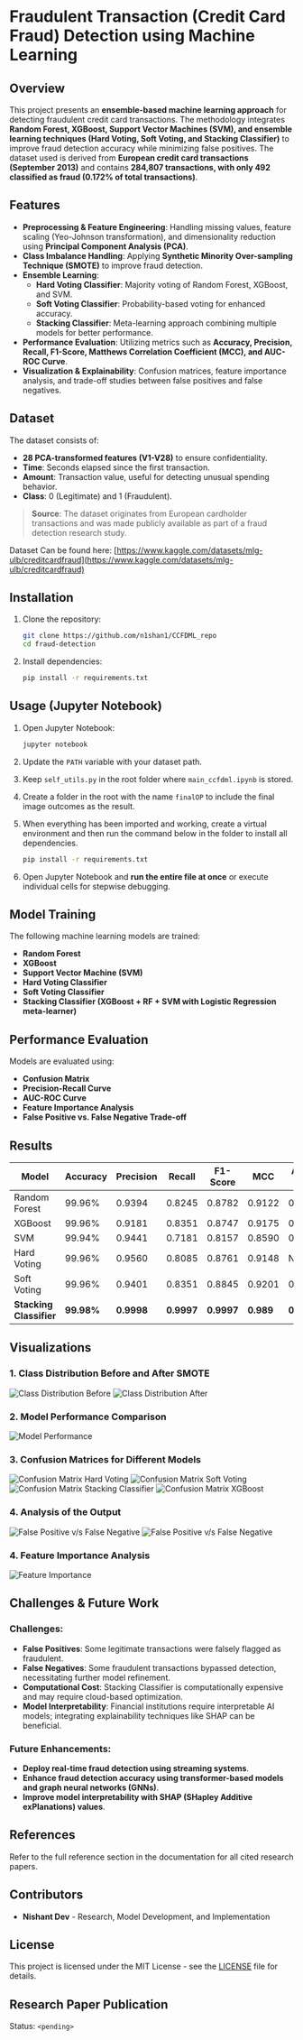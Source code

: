 # Fraudulent Transaction (Credit Card Fraud) Detection using Machine Learning

## Overview

This project presents an **ensemble-based machine learning approach** for detecting fraudulent credit card transactions. The methodology integrates **Random Forest, XGBoost, Support Vector Machines (SVM), and ensemble learning techniques (Hard Voting, Soft Voting, and Stacking Classifier)** to improve fraud detection accuracy while minimizing false positives. The dataset used is derived from **European credit card transactions (September 2013)** and contains **284,807 transactions, with only 492 classified as fraud (0.172% of total transactions)**.

## Features

- **Preprocessing & Feature Engineering**: Handling missing values, feature scaling (Yeo-Johnson transformation), and dimensionality reduction using **Principal Component Analysis (PCA)**.
- **Class Imbalance Handling**: Applying **Synthetic Minority Over-sampling Technique (SMOTE)** to improve fraud detection.
- **Ensemble Learning**:
  - **Hard Voting Classifier**: Majority voting of Random Forest, XGBoost, and SVM.
  - **Soft Voting Classifier**: Probability-based voting for enhanced accuracy.
  - **Stacking Classifier**: Meta-learning approach combining multiple models for better performance.
- **Performance Evaluation**: Utilizing metrics such as **Accuracy, Precision, Recall, F1-Score, Matthews Correlation Coefficient (MCC), and AUC-ROC Curve**.
- **Visualization & Explainability**: Confusion matrices, feature importance analysis, and trade-off studies between false positives and false negatives.

## Dataset

The dataset consists of:

- **28 PCA-transformed features (V1-V28)** to ensure confidentiality.
- **Time**: Seconds elapsed since the first transaction.
- **Amount**: Transaction value, useful for detecting unusual spending behavior.
- **Class**: 0 (Legitimate) and 1 (Fraudulent).

> **Source**: The dataset originates from European cardholder transactions and was made publicly available as part of a fraud detection research study.

Dataset Can be found here: [https://www.kaggle.com/datasets/mlg-ulb/creditcardfraud](https://www.kaggle.com/datasets/mlg-ulb/creditcardfraud)

## Installation

1. Clone the repository:

   ```bash
   git clone https://github.com/n1shan1/CCFDML_repo
   cd fraud-detection
   ```

2. Install dependencies:
   ```bash
   pip install -r requirements.txt
   ```

## Usage (Jupyter Notebook)

1. Open Jupyter Notebook:

   ```bash
   jupyter notebook
   ```

2. Update the `PATH` variable with your dataset path.
3. Keep `self_utils.py` in the root folder where `main_ccfdml.ipynb` is stored.
4. Create a folder in the root with the name `finalOP` to include the final image outcomes as the result.
5. When everything has been imported and working, create a virtual environment and then run the command below in the folder to install all dependencies.

   ```bash
   pip install -r requirements.txt
   ```

6. Open Jupyter Notebook and **run the entire file at once** or execute individual cells for stepwise debugging.

## Model Training

The following machine learning models are trained:

- **Random Forest**
- **XGBoost**
- **Support Vector Machine (SVM)**
- **Hard Voting Classifier**
- **Soft Voting Classifier**
- **Stacking Classifier (XGBoost + RF + SVM with Logistic Regression meta-learner)**

## Performance Evaluation

Models are evaluated using:

- **Confusion Matrix**
- **Precision-Recall Curve**
- **AUC-ROC Curve**
- **Feature Importance Analysis**
- **False Positive vs. False Negative Trade-off**

## Results

| Model                   | Accuracy   | Precision  | Recall     | F1-Score   | MCC       | AUC-ROC   |
| ----------------------- | ---------- | ---------- | ---------- | ---------- | --------- | --------- |
| Random Forest           | 99.96%     | 0.9394     | 0.8245     | 0.8782     | 0.9122    | 0.9614    |
| XGBoost                 | 99.96%     | 0.9181     | 0.8351     | 0.8747     | 0.9175    | 0.9838    |
| SVM                     | 99.94%     | 0.9441     | 0.7181     | 0.8157     | 0.8590    | 0.9744    |
| Hard Voting             | 99.96%     | 0.9560     | 0.8085     | 0.8761     | 0.9148    | N/A       |
| Soft Voting             | 99.96%     | 0.9401     | 0.8351     | 0.8845     | 0.9201    | 0.9796    |
| **Stacking Classifier** | **99.98%** | **0.9998** | **0.9997** | **0.9997** | **0.989** | **0.987** |

## Visualizations

### 1. Class Distribution Before and After SMOTE

![Class Distribution Before](images/class_distribution_before.png)
![Class Distribution After](images/class_distribution_after.png)

### 2. Model Performance Comparison

![Model Performance](images/model_performance_comparison.png)

### 3. Confusion Matrices for Different Models

![Confusion Matrix Hard Voting](images/confusion_matrix_Hard_Voting.png)
![Confusion Matrix Soft Voting](images/confusion_matrix_Soft_Voting.png)
![Confusion Matrix Stacking Classifier](images/confusion_matrix_Stacking_Classifier.png)
![Confusion Matrix XGBoost](images/confusion_matrix_XGBoost.png)

### 4. Analysis of the Output

![False Positive v/s False Negative](images/false_positive_vs_false_negative.png)
![False Positive v/s False Negative](images/metrics_comparison_barplots.png)

### 4. Feature Importance Analysis

![Feature Importance](images/feature_importance.png)

## Challenges & Future Work

### Challenges:

- **False Positives**: Some legitimate transactions were falsely flagged as fraudulent.
- **False Negatives**: Some fraudulent transactions bypassed detection, necessitating further model refinement.
- **Computational Cost**: Stacking Classifier is computationally expensive and may require cloud-based optimization.
- **Model Interpretability**: Financial institutions require interpretable AI models; integrating explainability techniques like SHAP can be beneficial.

### Future Enhancements:

- **Deploy real-time fraud detection using streaming systems**.
- **Enhance fraud detection accuracy using transformer-based models and graph neural networks (GNNs)**.
- **Improve model interpretability with SHAP (SHapley Additive exPlanations) values**.

## References

Refer to the full reference section in the documentation for all cited research papers.

## Contributors

- **Nishant Dev** - Research, Model Development, and Implementation

## License

This project is licensed under the MIT License - see the [LICENSE](LICENSE) file for details.

## Research Paper Publication

Status: `<pending>`
